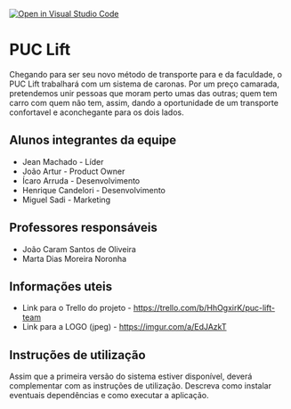 [![Open in Visual Studio Code](https://classroom.github.com/assets/open-in-vscode-c66648af7eb3fe8bc4f294546bfd86ef473780cde1dea487d3c4ff354943c9ae.svg)](https://classroom.github.com/online_ide?assignment_repo_id=7640327&assignment_repo_type=AssignmentRepo)
# PUC Lift
Chegando para ser seu novo método de transporte para e da faculdade, o PUC Lift trabalhará com um sistema de caronas. Por um preço camarada, pretendemos unir pessoas que moram perto umas das outras; quem tem carro com quem não tem, assim, dando a oportunidade de um transporte confortavel e aconchegante para os dois lados.

## Alunos integrantes da equipe

* Jean Machado - Líder
* João Artur - Product Owner
* Ícaro Arruda - Desenvolvimento
* Henrique Candelori - Desenvolvimento
* Miguel Sadi - Marketing

## Professores responsáveis

* João Caram Santos de Oliveira
* Marta Dias Moreira Noronha

## Informações uteis

* Link para o Trello do projeto - https://trello.com/b/HhOgxirK/puc-lift-team
* Link para a LOGO (jpeg) - https://imgur.com/a/EdJAzkT

## Instruções de utilização

Assim que a primeira versão do sistema estiver disponível, deverá complementar com as instruções de utilização. Descreva como instalar eventuais dependências e como executar a aplicação.
